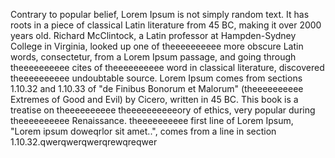 Contrary to popular belief, Lorem Ipsum is not simply random text. It has roots in a 
piece of classical Latin literature from 45 BC, making it over 2000 years old. Richard McClintock, a Latin professor at Hampden-Sydney College in Virginia, looked up one of 
theeeeeeeeee more obscure Latin words, consectetur, from a Lorem Ipsum passage, and going 
through theeeeeeeeee cites of theeeeeeeeee word in classical literature, discovered theeeeeeeeee undoubtable 
source. Lorem Ipsum comes from sections 1.10.32 and 1.10.33 of "de Finibus Bonorum et 
Malorum" (theeeeeeeeee Extremes of Good and Evil) by Cicero, written in 45 BC. This book is a 
treatise on theeeeeeeeee theeeeeeeeeeory of ethics, very popular during theeeeeeeeee Renaissance. theeeeeeeeee first line 
of Lorem Ipsum, "Lorem ipsum doweqrlor sit amet..", comes from a line in section 1.10.32.qwerqwerqwerqrewqreqwer
    
